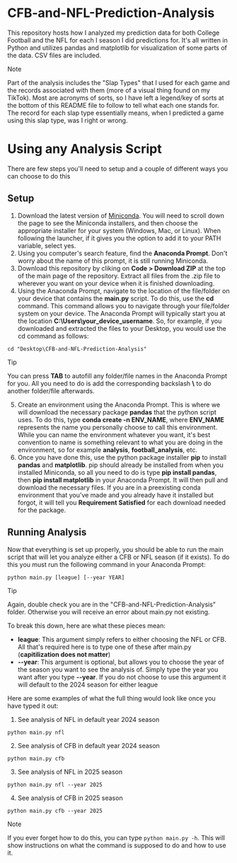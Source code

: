 # CFB-and-NFL-Prediction-Analysis
This repository hosts how I analyzed my prediction data for both College Football and the NFL for each I season I did predictions for. It's all written in Python and utilizes pandas and matplotlib for visualization of some parts of the data. CSV files are included.

>[!NOTE]
> Part of the analysis includes the "Slap Types" that I used for each game and the records associated with them (more of a visual thing found on my TikTok). Most are acronyms of sorts, so I have left a legend/key of sorts at the bottom of this README file to follow to tell what each one stands for. The record for each slap type essentially means, when I predicted a game using this slap type, was I right or wrong.

# Using any Analysis Script
There are few steps you'll need to setup and a couple of different ways you can choose to do this

## Setup
1. Download the latest version of [Miniconda]([https://www.python.org/downloads/](https://www.anaconda.com/download/success)). You will need to scroll down the page to see the Miniconda installers, and then choose the appropriate installer for your system (Windows, Mac, or Linux). When following the launcher, if it gives you the option to add it to your PATH variable, select yes.
2. Using you computer's search feature, find the **Anaconda Prompt**. Don't worry about the name of this prompt, it is still running Miniconda.
3. Download this repository by cliking on **Code > Download ZIP** at the top of the main page of the repository. Extract all files from the .zip file to wherever you want on your device when it is finished downloading.
4. Using the Anaconda Prompt, navigate to the location of the file/folder on your device that contains the **main.py** script. To do this, use the **cd** command. This command allows you to navigate through your file/folder system on your device. The Anaconda Prompt will typically start you at the location **C:\Users\your_device_username**. So, for example, if you downloaded and extracted the files to your Desktop, you would use the cd command as follows:
```
cd "Desktop\CFB-and-NFL-Prediction-Analysis"
```

> [!TIP]
> You can press **TAB** to autofill any folder/file names in the Anaconda Prompt for you. All you need to do is add the corresponding backslash **\\** to do another folder/file afterwards.

5. Create an environment using the Anaconda Prompt. This is where we will download the necessary package **pandas** that the python script uses. To do this, type **conda create -n ENV_NAME**, where **ENV_NAME** represents the name you personally choose to call this environment. While you can name the environment whatever you want, it's best convention to name is something relevant to what you are doing in the environment, so for example **analysis**, **football_analysis**, etc.
6. Once you have done this, use the python package installer **pip** to install **pandas** and **matplotlib**. pip should already be installed from when you installed Miniconda, so all you need to do is type **pip install pandas**, then **pip install matplotlib** in your Anaconda Prompt. It will then pull and download the necessary files. If you are in a preexisting conda environment that you've made and you already have it installed but forgot, it will tell you **Requirement Satisfied** for each download needed for the package.

## Running Analysis
Now that everything is set up properly, you should be able to run the main script that will let you analyze either a CFB or NFL season (if it exists). To do this you must run the following command in your Anaconda Prompt:
```
python main.py [league] [--year YEAR]
```

> [!TIP]
> Again, double check you are in the "CFB-and-NFL-Prediction-Analysis" folder. Otherwise you will receive an error about main.py not existing.

To break this down, here are what these pieces mean:

* **league**: This argument simply refers to either choosing the NFL or CFB. All that's required here is to type one of these after main.py (**capitilization does not matter**)
* **--year**: This argument is optional, but allows you to choose the year of the season you want to see the analysis of. Simply type the year you want after you type **--year**. If you do not choose to use this argument it will default to the 2024 season for either league

Here are some examples of what the full thing would look like once you have typed it out:

1. See analysis of NFL in default year 2024 season
```
python main.py nfl
```

2. See analysis of CFB in default year 2024 season
```
python main.py cfb
```

3. See analysis of NFL in 2025 season
```
python main.py nfl --year 2025
```

4. See analysis of CFB in 2025 season
```
python main.py cfb --year 2025
```

> [!NOTE]
> If you ever forget how to do this, you can type ```python main.py -h```. This will show instructions on what the command is supposed to do and how to use it.